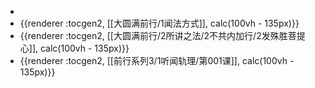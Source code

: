 -
- {{renderer :tocgen2, [[大圆满前行/1闻法方式]], calc(100vh - 135px)}}
- {{renderer :tocgen2, [[大圆满前行/2所讲之法/2不共内加行/2发殊胜菩提心]], calc(100vh - 135px)}}
- {{renderer :tocgen2, [[前行系列3/1听闻轨理/第001课]], calc(100vh - 135px)}}